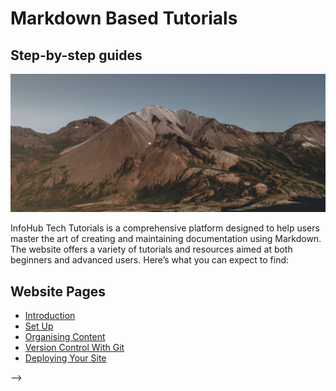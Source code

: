 # **Markdown Based Tutorials**

## Step-by-step guides

![Photo of Mountain](images/mountain.jpg)

InfoHub Tech Tutorials is a comprehensive platform designed to help users master the art of creating and maintaining documentation using Markdown. The website offers a variety of tutorials and resources aimed at both beginners and advanced users. Here’s what you can expect to find:



## Website Pages
- [Introduction](introduction.md)
- [Set Up](topic-one.md)
- [Organising Content](topic-two.md)
- [Version Control With Git](topic-three-overview.md)
- [Deploying Your Site](topic-three-subtopic-one.md)
<!-- - [Subtopic Two](topic-three-subtopic-two.md) --> -->